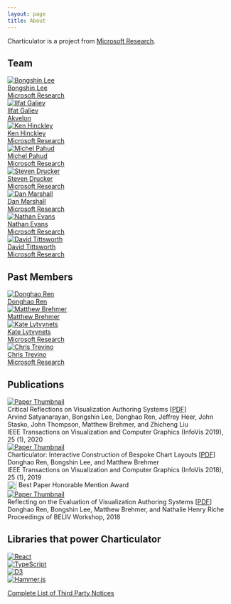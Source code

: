 ```yaml
---
layout: page
title: About
---
```


Charticulator is a project from [Microsoft Research](https://www.microsoft.com/en-us/research/).

## Team

<div class="author-list">
    <div class="author-list-item">
        <a href="http://bongshiny.com/">
            <div class="el-image"><img src="{{ '/images/authors/author_bongshin.jpg' | relativize_url }}" alt="Bongshin Lee" /></div>
            <div class="el-name">Bongshin Lee</div>
            <div class="el-affiliation">Microsoft Research</div>
        </a>
    </div>
    <div class="author-list-item">
        <a href="https://github.com/zbritva">
            <div class="el-image"><img src="{{ '/images/authors/author_ilfat.jpg' | relativize_url }}" alt="Ilfat Galiev" /></div>
            <div class="el-name">Ilfat Galiev</div>
            <div class="el-affiliation">Akvelon</div>
        </a>
    </div>
    <div class="author-list-item">
        <a href="https://www.microsoft.com/en-us/research/people/kenh">
            <div class="el-image"><img src="{{ '/images/authors/author_ken.jpg' | relativize_url }}" alt="Ken Hinckley" /></div>
            <div class="el-name">Ken Hinckley</div>
            <div class="el-affiliation">Microsoft Research</div>
        </a>
    </div>
    <div class="author-list-item">
        <a href="https://www.microsoft.com/en-us/research/people/mpahud">
            <div class="el-image"><img src="{{ '/images/authors/author_michel.png' | relativize_url }}" alt="Michel Pahud" /></div>
            <div class="el-name">Michel Pahud</div>
            <div class="el-affiliation">Microsoft Research</div>
        </a>
    </div>
</div>
<div class="author-list">
    <div class="author-list-item">
        <a href="https://www.microsoft.com/en-us/research/people/sdrucker">
            <div class="el-image"><img src="{{ '/images/authors/author_steve.jpg' | relativize_url }}" alt="Steven Drucker" /></div>
            <div class="el-name">Steven Drucker</div>
            <div class="el-affiliation">Microsoft Research</div>
        </a>
    </div>
    <div class="author-list-item">
        <a href="https://www.microsoft.com/en-us/research/people/danmar">
            <div class="el-image"><img src="{{ '/images/authors/author_dan.jpg' | relativize_url }}" alt="Dan Marshall" /></div>
            <div class="el-name">Dan Marshall</div>
            <div class="el-affiliation">Microsoft Research</div>
        </a>
    </div>
    <div class="author-list-item">
        <a href="https://github.com/natoverse">
            <div class="el-image"><img src="{{ '/images/authors/author_nathan.jpg' | relativize_url }}" alt="Nathan Evans" /></div>
            <div class="el-name">Nathan Evans</div>
            <div class="el-affiliation">Microsoft Research</div>
        </a>
    </div>
    <div class="author-list-item">
        <a href="https://github.com/stopyoukid">
            <div class="el-image"><img src="{{ '/images/authors/author_david.jpg' | relativize_url }}" alt="David Tittsworth" /></div>
            <div class="el-name">David Tittsworth</div>
            <div class="el-affiliation">Microsoft Research</div>
        </a>
    </div>
</div>

## Past Members

<div class="author-list">
    <div class="author-list-item">
        <a href="https://www.linkedin.com/in/donghaoren/">
            <div class="el-image"><img src="{{ '/images/authors/author_donghao.jpg' | relativize_url }}" alt="Donghao Ren" /></div>
            <div class="el-name">Donghao Ren</div>
        </a>
    </div>
    <div class="author-list-item">
        <a href="https://www.linkedin.com/in/matthewbrehmer/">
            <div class="el-image"><img src="{{ '/images/authors/author_matt.jpg' | relativize_url }}" alt="Matthew Brehmer" /></div>
            <div class="el-name">Matthew Brehmer</div>
        </a>
    </div>
    <div class="author-list-item">
        <a href="https://github.com/katua">
            <div class="el-image"><img src="{{ '/images/authors/author_kate.jpg' | relativize_url }}" alt="Kate Lytvynets" /></div>
            <div class="el-name">Kate Lytvynets</div>
            <div class="el-affiliation">Microsoft Research</div>
        </a>
    </div>
    <div class="author-list-item">
        <a href="https://github.com/darthtrevino">
            <div class="el-image"><img src="{{ '/images/authors/author_chris.jpg' | relativize_url }}" alt="Chris Trevino" /></div>
            <div class="el-name">Chris Trevino</div>
            <div class="el-affiliation">Microsoft Research</div>
        </a>
    </div>
</div>

## Publications

<div class="paper-list">
    <div class="paper-list-item">
        <div class="paper-thumbnail"><a href="https://www.microsoft.com/en-us/research/uploads/prod/2020/02/CriticalReflections-InfoVis2019.pdf"><img src="{{ '/images/criticalreflections.png' | relativize_url }}" alt="Paper Thumbnail" /></a></div>
        <div class="paper-content">
            <div class="paper-title">
                Critical Reflections on Visualization Authoring Systems
                <span class="paper-link">[<a href="https://www.microsoft.com/en-us/research/uploads/prod/2020/02/CriticalReflections-InfoVis2019.pdf">PDF</a>]</span>
            </div>
            <div class="paper-author">Arvind Satyanarayan, Bongshin Lee, Donghao Ren, Jeffrey Heer, John Stasko, John Thompson, Matthew Brehmer, and Zhicheng Liu</div>
            <div class="paper-journal">IEEE Transactions on Visualization and Computer Graphics (InfoVis 2019), 25 (1), 2020</div>
        </div>
    </div>
    <div class="paper-list-item">
        <div class="paper-thumbnail"><a href="https://www.microsoft.com/en-us/research/uploads/prod/2018/08/Charticulator-InfoVis2018.pdf"><img src="{{ '/images/charticulator.png' | relativize_url }}" alt="Paper Thumbnail" /></a></div>
        <div class="paper-content">
            <div class="paper-title">
                Charticulator: Interactive Construction of Bespoke Chart Layouts
                <span class="paper-link">[<a href="https://www.microsoft.com/en-us/research/uploads/prod/2018/08/Charticulator-InfoVis2018.pdf">PDF</a>]</span>
            </div>
            <div class="paper-author">Donghao Ren, Bongshin Lee, and Matthew Brehmer</div>
            <div class="paper-journal">IEEE Transactions on Visualization and Computer Graphics (InfoVis 2018), 25 (1), 2019</div>
            <div class="paper-award"><img src="{{ '/images/icons/honorable-mention.svg' | relativize_url }}" style="height: 1.5em; vertical-align: top;" /> Best Paper Honorable Mention Award</div>
        </div>
    </div>
    <div class="paper-list-item">
        <div class="paper-thumbnail"><a href="https://www.microsoft.com/en-us/research/uploads/prod/2018/08/AuthoringToolsEval-BELIV2018.pdf"><img src="{{ '/images/authoringtoolseval.png' | relativize_url }}" alt="Paper Thumbnail" /></a></div>
        <div class="paper-content">
            <div class="paper-title">
                Reflecting on the Evaluation of Visualization Authoring Systems
                <span class="paper-link">[<a href="https://www.microsoft.com/en-us/research/uploads/prod/2018/08/AuthoringToolsEval-BELIV2018.pdf">PDF</a>]</span>
            </div>
            <div class="paper-author">Donghao Ren, Bongshin Lee, Matthew Brehmer, and Nathalie Henry Riche</div>
            <div class="paper-journal">Proceedings of BELIV Workshop, 2018</div>
        </div>
    </div>
</div>

## Libraries that power Charticulator

<div class="library-list">
    <div class="library-list-item">
        <a href="https://reactjs.org/">
            <div class="el-image"><img src="{{ '/images/libraries/react.png' | thumbnail_image: 'x100' | relativize_url }}" alt="React" /></div>
        </a>
    </div>
    <div class="library-list-item">
        <a href="https://www.typescriptlang.org/">
            <div class="el-image"><img src="{{ '/images/libraries/typescript.png' | thumbnail_image: 'x100' | relativize_url }}" alt="TypeScript" /></div>
        </a>
    </div>
    <div class="library-list-item">
        <a href="https://d3js.org/">
            <div class="el-image"><img src="{{ '/images/libraries/d3.png' | thumbnail_image: 'x100' | relativize_url }}" alt="D3" /></div>
        </a>
    </div>
    <div class="library-list-item">
        <a href="https://hammerjs.github.io">
            <div class="el-image"><img src="{{ '/images/libraries/hammerjs.png' | thumbnail_image: 'x100' | relativize_url }}" alt="Hammer.js" /></div>
        </a>
    </div>
</div>

<a href="{{ '/third_party.html' | relativize_url }}">Complete List of Third Party Notices</a>
